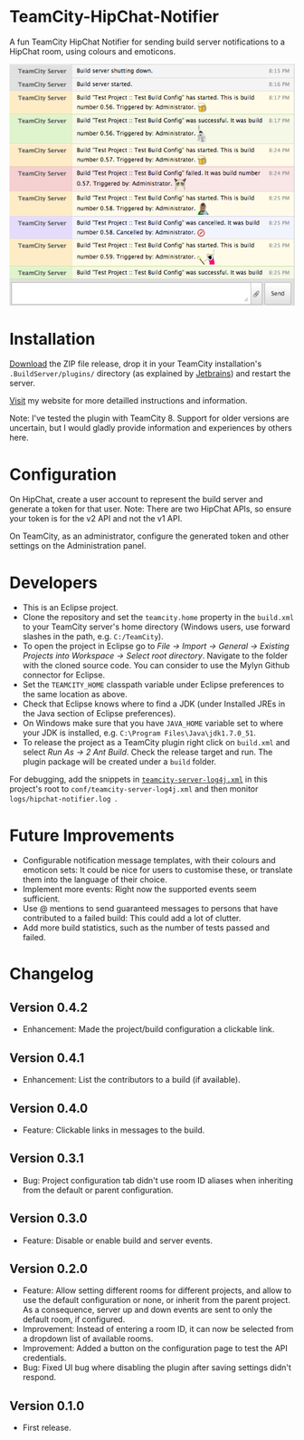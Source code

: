 TeamCity-HipChat-Notifier
=========================

A fun TeamCity HipChat Notifier for sending build server notifications to a HipChat room, using colours and emoticons.

![Screen shot of app](images/screen_shot.png "Screen shot of app")

# Installation

[Download](https://github.com/parautenbach/TeamCity-HipChat-Notifier/releases/latest) the ZIP file release, drop it in your TeamCity installation's `.BuildServer/plugins/` 
directory (as explained by [Jetbrains](http://www.jetbrains.com/teamcity/plugins/)) and restart the server. 

[Visit](http://www.whatsthatlight.com/index.php/projects/teamcity-hipchat-plugin/) my website for more detailled instructions and information.

Note: I've tested the plugin with TeamCity 8. Support for older versions are uncertain, but I would gladly provide information and experiences by others here. 

# Configuration

On HipChat, create a user account to represent the build server and generate a token for that user. 
Note: There are two HipChat APIs, so ensure your token is for the v2 API and not the v1 API. 

On TeamCity, as an administrator, configure the generated token and other settings on the Administration panel.

# Developers

* This is an Eclipse project. 
* Clone the repository and set the `teamcity.home` property in the `build.xml` to your TeamCity server's home directory (Windows users, use forward slashes in the path, e.g. `C:/TeamCity`). 
* To open the project in Eclipse go to _File -> Import -> General -> Existing Projects into Workspace -> Select root directory_. Navigate to the folder with the cloned source code. You can consider to use the Mylyn Github connector for Eclipse.  
* Set the `TEAMCITY_HOME` classpath variable under Eclipse preferences to the same location as above. 
* Check that Eclipse knows where to find a JDK (under Installed JREs in the Java section of Eclipse preferences). 
* On Windows make sure that you have `JAVA_HOME` variable set to where your JDK is installed, e.g. `C:\Program Files\Java\jdk1.7.0_51`.
* To release the project as a TeamCity plugin right click on `build.xml` and select _Run As -> 2 Ant Build_. Check the release target and run. The plugin package will be created under a `build` folder.

For debugging, add the snippets in [`teamcity-server-log4j.xml`](https://github.com/parautenbach/TeamCity-HipChat-Notifier/blob/master/teamcity-server-log4j.xml) in this project's root to `conf/teamcity-server-log4j.xml` and then monitor `logs/hipchat-notifier.log `.

# Future Improvements

* Configurable notification message templates, with their colours and emoticon sets: It could be nice for users to customise these, or translate them into the language of their choice. 
* Implement more events: Right now the supported events seem sufficient. 
* Use @ mentions to send guaranteed messages to persons that have contributed to a failed build: This could add a lot of clutter. 
* Add more build statistics, such as the number of tests passed and failed.

# Changelog

## Version 0.4.2
* Enhancement: Made the project/build configuration a clickable link.

## Version 0.4.1
* Enhancement: List the contributors to a build (if available).

## Version 0.4.0
* Feature: Clickable links in messages to the build.

## Version 0.3.1
* Bug: Project configuration tab didn't use room ID aliases when inheriting from the default or parent configuration. 

## Version 0.3.0 

* Feature: Disable or enable build and server events. 

## Version 0.2.0 

* Feature: Allow setting different rooms for different projects, and allow to use the default configuration or none, or inherit from the parent project. As a consequence, server up and down events are sent to only the default room, if configured.
* Improvement: Instead of entering a room ID, it can now be selected from a dropdown list of available rooms.
* Improvement: Added a button on the configuration page to test the API credentials.
* Bug: Fixed UI bug where disabling the plugin after saving settings didn't respond.

## Version 0.1.0

* First release.
